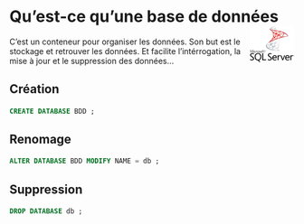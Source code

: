 # **Qu’est-ce qu’une base de données**<a href="../../"> <img src="../../assets/Microsoft_SQL_Server.svg" alt="SQL Server" align="right" height="64px"> </a>
C’est un conteneur pour organiser les données. Son but est le stockage et retrouver les données. Et facilite l’intérrogation, la mise à jour et le suppression des données…
## Création
```sql
CREATE DATABASE BDD ;
```
## Renomage
```sql
ALTER DATABASE BDD MODIFY NAME = db ;
```
## Suppression
```sql
DROP DATABASE db ;
```
